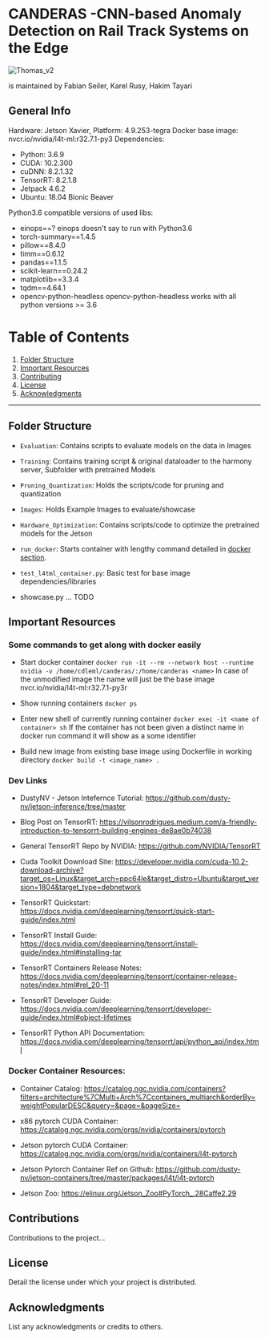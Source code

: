 # CANDERAS -**C**NN-based **An**omaly **D**etection on **Ra**il Track **S**ystems on the Edge

![Thomas_v2](https://github.com/user-attachments/assets/fdea44fa-1c8f-416b-88ed-c23c1b41674c)


is maintained by Fabian Seiler, Karel Rusy, Hakim Tayari

## General Info

Hardware: Jetson Xavier, Platform: 4.9.253-tegra
Docker base image: nvcr.io/nvidia/l4t-ml:r32.7.1-py3
Dependencies: 
 - Python: 3.6.9
 - CUDA: 10.2.300
 - cuDNN: 8.2.1.32
 - TensorRT: 8.2.1.8
 - Jetpack 4.6.2
 - Ubuntu: 18.04 Bionic Beaver

Python3.6 compatible versions of used libs: 
 - einops==?  einops doesn't say to run with Python3.6
 - torch-summary==1.4.5 
 - pillow==8.4.0  
 - timm==0.6.12 
 - pandas==1.1.5 
 - scikit-learn==0.24.2
 - matplotlib==3.3.4 
 - tqdm==4.64.1 
 - opencv-python-headless  opencv-python-headless works with all python versions >= 3.6

# Table of Contents

1. [Folder Structure](#folder-structure)
2. [Important Resources](#important-resources) 
3. [Contributing](#contributions)
4. [License](#license)
5. [Acknowledgments](#acknowledgments)

---

## Folder Structure

- `Evaluation`: Contains scripts to evaluate models on the data in Images
- `Training`: Contains training script & original dataloader to the harmony server, Subfolder with pretrained Models
- `Pruning_Quantization`: Holds the scripts/code for pruning and quantization
- `Images`: Holds Example Images to evaluate/showcase
- `Hardware_Optimization`: Contains scripts/code to optimize the pretrained models for the Jetson

- `run_docker`: Starts container with lengthy command detailed in [docker section](#some-commands-to-get-along-with-docker-easily).
- `test_l4tml_container.py`: Basic test for base image dependencies/libraries
- showcase.py ... TODO

## Important Resources 

### Some commands to get along with docker easily 
- Start docker container
`docker run -it --rm --network host --runtime nvidia -v /home/cdleml/canderas/:/home/canderas <name>`
In case of the unmodified image the name will just be the base image nvcr.io/nvidia/l4t-ml:r32.7.1-py3r

- Show running containers
`docker ps`

- Enter new shell of currently running container
`docker exec -it <name of container> sh`
If the container has not been given a distinct name in docker run command it will show as a some identifier

- Build new image from existing base image using Dockerfile in working directory
`docker build -t <image_name> .`

### Dev Links
- DustyNV - Jetson Intefernce Tutorial: https://github.com/dusty-nv/jetson-inference/tree/master
- Blog Post on TensorRT: https://vilsonrodrigues.medium.com/a-friendly-introduction-to-tensorrt-building-engines-de8ae0b74038
- General TensorRT Repo by NVIDIA: https://github.com/NVIDIA/TensorRT
- Cuda Toolkit Download Site: https://developer.nvidia.com/cuda-10.2-download-archive?target_os=Linux&target_arch=ppc64le&target_distro=Ubuntu&target_version=1804&target_type=debnetwork

- TensorRT Quickstart: https://docs.nvidia.com/deeplearning/tensorrt/quick-start-guide/index.html
- TensorRT Install Guide: https://docs.nvidia.com/deeplearning/tensorrt/install-guide/index.html#installing-tar
- TensorRT Containers Release Notes: https://docs.nvidia.com/deeplearning/tensorrt/container-release-notes/index.html#rel_20-11
- TensorRT Developer Guide: https://docs.nvidia.com/deeplearning/tensorrt/developer-guide/index.html#object-lifetimes
- TensorRT Python API Documentation: https://docs.nvidia.com/deeplearning/tensorrt/api/python_api/index.html

### Docker Container Resources:
- Container Catalog: https://catalog.ngc.nvidia.com/containers?filters=architecture%7CMulti+Arch%7Ccontainers_multiarch&orderBy=weightPopularDESC&query=&page=&pageSize=

- x86 pytorch CUDA Container: https://catalog.ngc.nvidia.com/orgs/nvidia/containers/pytorch
- Jetson pytorch CUDA Container: https://catalog.ngc.nvidia.com/orgs/nvidia/containers/l4t-pytorch
- Jetson Pytorch Container Ref on Github: https://github.com/dusty-nv/jetson-containers/tree/master/packages/l4t/l4t-pytorch
- Jetson Zoo: https://elinux.org/Jetson_Zoo#PyTorch_.28Caffe2.29

## Contributions

Contributions to the project...

## License

Detail the license under which your project is distributed.

## Acknowledgments

List any acknowledgments or credits to others.

